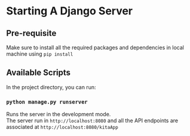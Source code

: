 # Starting A Django Server

## Pre-requisite
Make sure to install all the required packages and dependencies in local machine using `pip install`

## Available Scripts

In the project directory, you can run:

### `python manage.py runserver`

Runs the server in the development mode.\
The server run in `http://localhost:8080` and all the API endpoints are associated at `http://localhost:8080/kitaApp`
